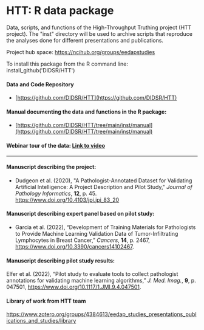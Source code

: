 # HTT: R data package

Data, scripts, and functions of the High-Throughput
Truthing project (HTT project). The "inst" directory 
will be used to archive scripts that reproduce the
analyses done for different presentations and publications.

Project hub space: https://ncihub.org/groups/eedapstudies

To install this package from the R command line: install_github('DIDSR/HTT')

#### Data and Code Repository
* [https://github.com/DIDSR/HTT](https://github.com/DIDSR/HTT)

#### Manual documenting the data and functions in the R package:
* [https://github.com/DIDSR/HTT/tree/main/inst/manual](https://github.com/DIDSR/HTT/tree/main/inst/manual)

#### Webinar tour of the data: [Link to video](https://ncihub.org/groups/eedapstudies/wiki/Presentation2021:TourofHTTData)

---

#### Manuscript describing the project:
* Dudgeon et al. (2020), "A Pathologist-Annotated Dataset for Validating Artificial Intelligence: A Project Description and Pilot Study," *Journal of Pathology Informatics*, **12**, p. 45. https://www.doi.org/10.4103/jpi.jpi_83_20

#### Manuscript describing expert panel based on pilot study:
* Garcia et al. (2022), “Development of Training Materials for Pathologists to Provide Machine Learning Validation Data of Tumor-Infiltrating Lymphocytes in Breast Cancer,” *Cancers*, **14**, p. 2467, https://www.doi.org/10.3390/cancers14102467.

#### Manuscript describing pilot study results:
Elfer et al. (2022), “Pilot study to evaluate tools to collect pathologist annotations for validating machine learning algorithms,” *J. Med. Imag.*, **9**, p. 047501, https://www.doi.org/10.1117/1.JMI.9.4.047501.

#### Library of work from HTT team
https://www.zotero.org/groups/4384613/eedap_studies_presentations_publications_and_studies/library

[comment]: <> "[![Github All Releases](https://img.shields.io/github/downloads/DIDSR/HTT/total)]()"



